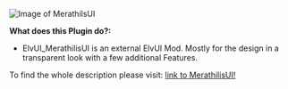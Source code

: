 ![Image of MerathilsUI](https://www.tukui.org/addons/Merathilis/1603027212/screenshot.png)

**What does this Plugin do?:**
* ElvUI_MerathilisUI is an external ElvUI Mod. Mostly for the design in a transparent look with a few additional Features.

To find the whole description please visit: [link to MerathilisUI!](https://www.tukui.org/addons.php?id=1)

